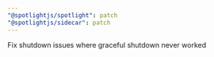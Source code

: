 ```yaml
---
"@spotlightjs/spotlight": patch
"@spotlightjs/sidecar": patch
---
```


Fix shutdown issues where graceful shutdown never worked
